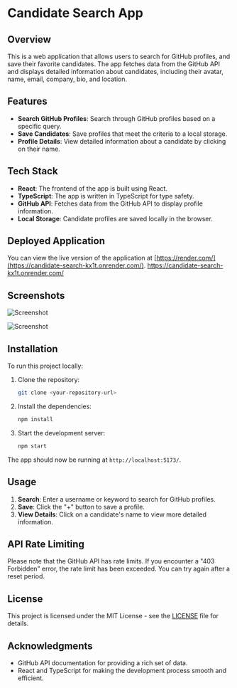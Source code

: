 
# Candidate Search App

## Overview
This is a web application that allows users to search for GitHub profiles, and save their favorite candidates. The app fetches data from the GitHub API and displays detailed information about candidates, including their avatar, name, email, company, bio, and location.

## Features
- **Search GitHub Profiles**: Search through GitHub profiles based on a specific query.
- **Save Candidates**: Save profiles that meet the criteria to a local storage.
- **Profile Details**: View detailed information about a candidate by clicking on their name.

## Tech Stack
- **React**: The frontend of the app is built using React.
- **TypeScript**: The app is written in TypeScript for type safety.
- **GitHub API**: Fetches data from the GitHub API to display profile information.
- **Local Storage**: Candidate profiles are saved locally in the browser.


## Deployed Application

You can view the live version of the application at [https://render.com/](https://candidate-search-kx1t.onrender.com/).
https://candidate-search-kx1t.onrender.com/

## Screenshots

![Screenshot](/candidate-search/public/CandidateSearch.jpg) 

![Screenshot](/candidate-search/public/SavedSearch.jpg)


## Installation

To run this project locally:

1. Clone the repository:
   ```bash
   git clone <your-repository-url>
   ```

2. Install the dependencies:
   ```bash
   npm install
   ```

3. Start the development server:
   ```bash
   npm start
   ```

The app should now be running at `http://localhost:5173/`.

## Usage

1. **Search**: Enter a username or keyword to search for GitHub profiles.
3. **Save**: Click the "+" button to save a profile.
4. **View Details**: Click on a candidate's name to view more detailed information.

## API Rate Limiting

Please note that the GitHub API has rate limits. If you encounter a "403 Forbidden" error, the rate limit has been exceeded. You can try again after a reset period.

## License

This project is licensed under the MIT License - see the [LICENSE](LICENSE) file for details.

## Acknowledgments
- GitHub API documentation for providing a rich set of data.
- React and TypeScript for making the development process smooth and efficient.
